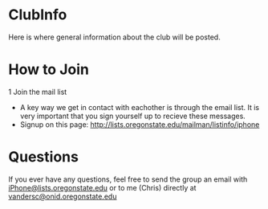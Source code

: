 ClubInfo
========

Here is where general information about the club will be posted.



How to Join
===========

1 Join the mail list
  * A key way we get in contact with eachother is through the email list. It is very important that you sign yourself up to recieve these messages.
  *  Signup on this page: http://lists.oregonstate.edu/mailman/listinfo/iphone


Questions
=========

If you ever have any questions, feel free to send the group an email with iPhone@lists.oregonstate.edu or to me (Chris) directly at vandersc@onid.oregonstate.edu
